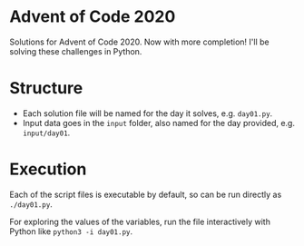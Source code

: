 # Advent of Code 2020
Solutions for Advent of Code 2020. Now with more completion! I'll be solving these challenges in Python.

# Structure
* Each solution file will be named for the day it solves, e.g. `day01.py`.
* Input data goes in the `input` folder, also named for the day provided, e.g. `input/day01`.

# Execution
Each of the script files is executable by default, so can be run directly as `./day01.py`.

For exploring the values of the variables, run the file interactively with Python like `python3 -i day01.py`.
